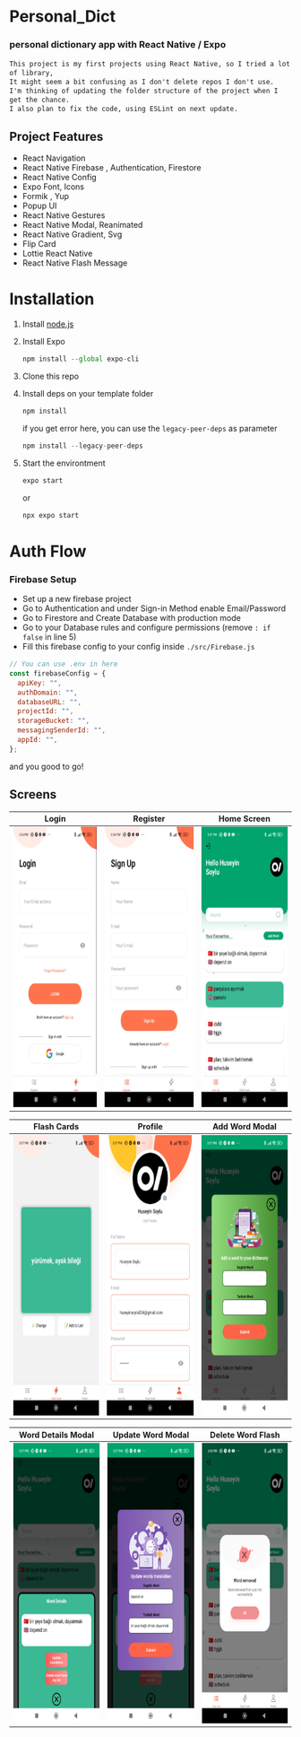 # Personal_Dict

### personal dictionary app with React Native / Expo

    This project is my first projects using React Native, so I tried a lot of library,
    It might seem a bit confusing as I don't delete repos I don't use.
    I'm thinking of updating the folder structure of the project when I get the chance.
    I also plan to fix the code, using ESLint on next update.

## Project Features

- React Navigation
- React Native Firebase , Authentication, Firestore
- React Native Config
- Expo Font, Icons
- Formik , Yup
- Popup UI
- React Native Gestures
- React Native Modal, Reanimated
- React Native Gradient, Svg
- Flip Card
- Lottie React Native
- React Native Flash Message

# Installation

1. Install [node.js](https://nodejs.org/en/)
2. Install Expo

   ```jsx
   npm install --global expo-cli
   ```

3. Clone this repo
4. Install deps on your template folder

   ```jsx
   npm install
   ```

   if you get error here, you can use the `legacy-peer-deps` as parameter

   ```jsx
   npm install --legacy-peer-deps
   ```

5. Start the environtment

   ```jsx
   expo start
   ```

   or

   ```jsx
   npx expo start
   ```

# Auth Flow

### Firebase Setup

- Set up a new firebase project
- Go to Authentication and under Sign-in Method enable Email/Password
- Go to Firestore and Create Database with production mode
- Go to your Database rules and configure permissions (remove `: if false` in line 5)
- Fill this firebase config to your config inside `./src/Firebase.js`

```jsx
// You can use .env in here
const firebaseConfig = {
  apiKey: "",
  authDomain: "",
  databaseURL: "",
  projectId: "",
  storageBucket: "",
  messagingSenderId: "",
  appId: "",
};
```

and you good to go!

## Screens

| Login                                                         | Register                                                         | Home Screen                                                  |
| ------------------------------------------------------------- | ---------------------------------------------------------------- | ------------------------------------------------------------ |
| <img src="assets/images/login.jpg" width="250" height="500"/> | <img src="assets/images/register.jpg" width="250" height="500"/> | <img src="assets/images/main.jpg" width="250" height="500"/> |

| Flash Cards                                                       | Profile                                                         | Add Word Modal                                                       |
| ----------------------------------------------------------------- | --------------------------------------------------------------- | -------------------------------------------------------------------- |
| <img src="assets/images/flashcard.jpg" width="250" height="500"/> | <img src="assets/images/profile.jpg" width="250" height="500"/> | <img src="assets/images/addWordModal.jpg" width="250" height="500"/> |

| Word Details Modal                                                   | Update Word Modal                                                                                            | Delete Word Flash                                                   |
| -------------------------------------------------------------------- | ------------------------------------------------------------------------------------------------------------ | ------------------------------------------------------------------- |
| <img src="assets/images/detailsModal.jpg" width="250" height="500"/> | <img src="assets/images/updateWordModal.jpg" width="250" height="500"/> | <img src="assets/images/removeFlash.jpg" width="250" height="500"/> |
